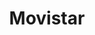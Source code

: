 ---
title: "Movistar"
url: /ciudad-autonoma-de-buenos-aires/movistar-avenida-santa-fe-3/
shop: Handy
---